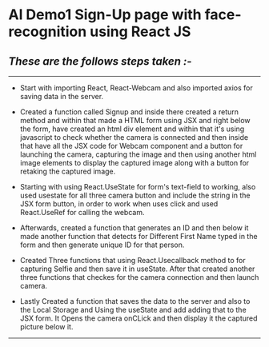 #  **Al Demo1 Sign-Up page with face-recognition using React JS** 
## _These are the follows steps taken :-_
---
- Start with importing React, React-Webcam and also imported axios for saving data in the server. 

* Created a function called Signup and inside there created a return method and within that made a HTML form using JSX and right below the form, have created an html div element and within that it's using javascript to check whether the camera is connected and then inside that have all the JSX code for Webcam component and a button for launching the camera, capturing the image and then using another html image elements to display the captured image along with a button for retaking the captured image. 

* Starting with using React.UseState for form's text-field to working, also used usestate for all three camera button and include the string in the JSX form button, in order to work when uses click  and used React.UseRef for calling the webcam.

* Afterwards, created a function that generates an ID and then below it made another function that detects for Different First Name typed in the form and then generate unique ID for that person.

* Created Three functions that using React.Usecallback method to for capturing Selfie and then save it in useState. After that created another three functions that checkes for the camera connection and then launch camera.

* Lastly Created a function that saves the data to the server and also to the Local Storage and Using the useState and add adding that to the JSX form. It Opens the camera onCLick and then display it the captured picture below it. 
---
